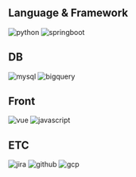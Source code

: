 ## Language & Framework
![python](https://img.shields.io/badge/python-3776AB?style=for-the-badge&logo=python&logoColor=white)
![springboot](https://img.shields.io/badge/springboot-6DB33F?style=for-the-badge&logo=springboot&logoColor=white)

## DB
![mysql](https://img.shields.io/badge/mysql-4479A1?style=for-the-badge&logo=mysql&logoColor=white)
![bigquery](https://img.shields.io/badge/google%20Bigquery-669DF6?style=for-the-badge&logo=googlebigquery&logoColor=white)

## Front
![vue](https://img.shields.io/badge/vue.js-4FC08D?style=for-the-badge&logo=vue.js&logoColor=white)
![javascript](https://img.shields.io/badge/javascript-F7DF1E?style=for-the-badge&logo=javascript&logoColor=black)

## ETC
![jira](https://img.shields.io/badge/jira-0052CC?style=for-the-badge&logo=jira&logoColor=white)
![github](https://img.shields.io/badge/github-181717?style=for-the-badge&logo=github&logoColor=white)
![gcp](https://img.shields.io/badge/GCP-4285F4?style=for-the-badge&logo=googlecloud&logoColor=white)

<!--
**frank220203/frank220203** is a ✨ _special_ ✨ repository because its `README.md` (this file) appears on your GitHub profile.

Here are some ideas to get you started:

- 🔭 I’m currently working on ...
- 🌱 I’m currently learning ...
- 👯 I’m looking to collaborate on ...
- 🤔 I’m looking for help with ...
- 💬 Ask me about ...
- 📫 How to reach me: ...
- 😄 Pronouns: ...
- ⚡ Fun fact: ...
-->
